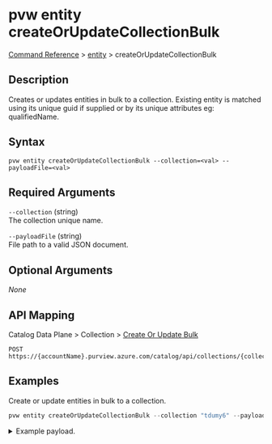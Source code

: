 # pvw entity createOrUpdateCollectionBulk
[Command Reference](../../../README.md#command-reference) > [entity](./main.md) > createOrUpdateCollectionBulk

## Description
Creates or updates entities in bulk to a collection. Existing entity is matched using its unique guid if supplied or by its unique attributes eg: qualifiedName.

## Syntax
```
pvw entity createOrUpdateCollectionBulk --collection=<val> --payloadFile=<val>
```

## Required Arguments
`--collection` (string)  
The collection unique name.

`--payloadFile` (string)  
File path to a valid JSON document.

## Optional Arguments
*None*

## API Mapping
Catalog Data Plane > Collection > [Create Or Update Bulk](https://docs.microsoft.com/en-us/rest/api/purview/catalogdataplane/collection/create-or-update-bulk)
```
POST https://{accountName}.purview.azure.com/catalog/api/collections/{collection}/entity/bulk
```

## Examples
Create or update entities in bulk to a collection.
```powershell
pvw entity createOrUpdateCollectionBulk --collection "tdumy6" --payloadFile "/path/to/file.json"
```
<details><summary>Example payload.</summary>
<p>

```json
{
    "referredEntities": {},
    "entities": [
        {
            "typeName": "azure_datalake_gen2_path",
            "attributes": {
                "name": "merged.parquet",
                "qualifiedName": "https://pvdemocrv3kadls.dfs.core.windows.net/bing/data/merged.parquet"
            }
        },
        {
            "typeName": "azure_datalake_gen2_path",
            "attributes": {
                "name": "twitter_handles.parquet",
                "qualifiedName": "https://pvdemocrv3kadls.dfs.core.windows.net/twitter/twitter_handles.parquet"
            }
        }
    ]
}
```
</p>
</details>
